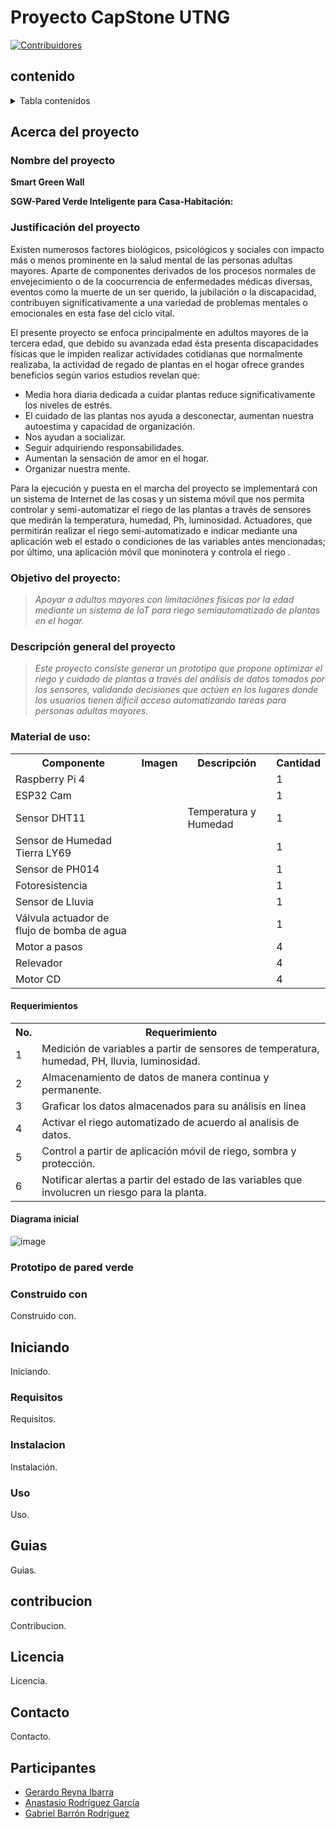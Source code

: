 # Proyecto CapStone UTNG
[![Contribuidores][contribuidores-shield]][contributors-url]

## contenido
<details>
  <summary>Tabla contenidos</summary>
  <ol>
    <li>
      <a href="#acerca-del-proyecto">Acerca Del Proyecto</a>
      <ul>
        <li><a href="#construido-con">Construido Con</a></li>
      </ul>
    </li>
    <li>
      <a href="#iniciando">Iniciando</a>
      <ul>
        <li><a href="#requisitos">Prerrequisitos</a></li>
        <li><a href="#instalacion">Instalación</a></li>
      </ul>
    </li>
    <li><a href="#uso">Uso</a></li>
    <li><a href="#guias">Guias</a></li>
    <li><a href="#contribucion">Contribución</a></li>
    <li><a href="#licencia">licencia</a></li>
    <li><a href="#contacto">Contacto</a></li>
    <li><a href="#participantes">Participantes</a></li>
  </ol>
</details>

<!-- Acerca del proyecto -->
## Acerca del proyecto

### Nombre del proyecto
**Smart Green Wall**

**SGW-Pared Verde Inteligente para Casa-Habitación:**
### Justificación del proyecto
Existen numerosos factores biológicos, psicológicos y sociales con impacto más o menos prominente en la salud mental de las personas adultas mayores. Aparte de componentes derivados de los procesos normales de envejecimiento o de la coocurrencia de enfermedades médicas diversas, eventos como la muerte de un ser querido, la jubilación o la discapacidad, contribuyen significativamente a una variedad de problemas mentales o emocionales en esta fase del ciclo vital.

El presente proyecto se enfoca principalmente en adultos mayores de la tercera edad, que debido su avanzada edad ésta presenta discapacidades físicas que le impiden realizar actividades cotidianas que normalmente realizaba, la actividad de regado de plantas en el hogar ofrece grandes beneficios según varios estudios revelan que:
- Media hora diaria dedicada a cuidar plantas reduce significativamente los niveles de estrés.
- El cuidado de las plantas nos ayuda a desconectar, aumentan nuestra autoestima y capacidad de organización.
- Nos ayudan a socializar.
- Seguir adquiriendo responsabilidades.
- Aumentan la sensación de amor en el hogar.
- Organizar nuestra mente.

Para la ejecución y puesta en el marcha del proyecto se implementará con un sistema de Internet de las cosas y un sistema móvil que nos permita controlar y semi-automatizar el riego de las plantas a través de sensores que medirán la temperatura, humedad, Ph, luminosidad. Actuadores, que permitirán realizar el riego semi-automatizado e indicar mediante una aplicación web el estado o condiciones de las variables antes mencionadas; por último, una aplicación móvil que moninotera y controla el riego .  

### Objetivo del proyecto: 

> _Apoyar a adultos mayores con limitaciónes físicas por la edad mediante un sistema de IoT para riego semiautomatizado de plantas en el hogar._

### Descripción general del proyecto

> _Este proyecto consiste generar un prototipo que propone optimizar el riego y cuidado de plantas a través del análisis de datos tomados por los sensores, validando decisiones que actúen en los lugares donde los usuarios tienen difícil acceso automatizando tareas para personas adultas mayores._   


### Material de uso:

<table> <tr> <th>Componente</th><th>Imagen</th><th>Descripción</th><th>Cantidad</th></tr>
  <tr>
    <td>Raspberry Pi 4</td>
    <td></td>
    <td></td>
    <td>1</td>
  </tr> 
  <tr>
    <td>ESP32 Cam</td>
    <td></td>
    <td></td>
    <td>1</td>
  </tr> 
  <tr>
    <td>Sensor DHT11</td>
    <td></td>
    <td>Temperatura y Humedad</td>
    <td>1</td>
  </tr> 
    <tr>
    <td>Sensor de Humedad Tierra LY69</td>
    <td></td>
    <td></td>
    <td>1</td>
  </tr> 
  <tr>
    <td>Sensor de PH014</td>
    <td></td>
    <td></td>
    <td>1</td>
  </tr> 
  <tr>
    <td>Fotoresistencia</td>
    <td></td>
    <td></td>
    <td>1</td>
  </tr> 
  <tr>
    <td>Sensor de Lluvia</td>
    <td></td>
    <td></td>
    <td>1</td>
  </tr> 

  <tr>
    <td>Válvula actuador de flujo de bomba de agua</td>
    <td></td>
    <td></td>
    <td>1</td>
  </tr> 
  <tr>
    <td>Motor a pasos</td>
    <td></td>
    <td></td>
    <td>4</td>
  </tr> 
    <tr>
    <td>Relevador</td>
    <td></td>
      <td></td>
    <td>4</td>
  </tr> 
    <tr>
    <td>Motor CD</td>
    <td></td>
      <td></td>
    <td>4</td>
  </tr> 
</table>

#### Requerimientos
<table>
  <tr>
    <th>No.</th>
      <th>Requerimiento</th>
  </tr>
  <tr>
    <td>1</td>
    <td>Medición de variables a partir de sensores de temperatura, humedad, PH, lluvia, luminosidad.</td>
  </tr>
  
  <tr>
    <td>2</td>
    <td>Almacenamiento de datos de manera continua y permanente.</td>
  </tr>
  
  <tr>
    <td>3</td>
    <td>Graficar los datos almacenados para su análisis en línea</td>
  </tr>
  <tr>
    <td>4</td>
    <td>Activar el riego automatizado de acuerdo al analisis de datos.</td>
  </tr>
  
  <tr>
    <td>5</td>
    <td>Control a partir de aplicación móvil de riego, sombra y protección.</td>
  </tr>
  <tr>
    <td>6</td>
    <td>Notificar alertas a partir del estado de las variables que involucren un riesgo para la planta.</td>
  </tr>
</table>

#### Diagrama inicial

![image](https://user-images.githubusercontent.com/96089377/165986643-432dfef7-ffff-4755-a768-ecdb5e8252b4.png)

### Prototipo de pared verde


<!-- Construido con -->


<!-- Construido con -->
### Construido con
Construido con.

<!-- Iniciando -->
## Iniciando
Iniciando.

<!-- Requisitos -->
### Requisitos
Requisitos.

<!-- Instalación -->
### Instalacion
Instalación.

<!-- Uso -->
### Uso
Uso.

## Guias
Guias.

## contribucion
Contribucion.

## Licencia
Licencia.

## Contacto
Contacto.

## Participantes
* [Gerardo Reyna Ibarra]()
* [Anastasio Rodríguez García]()
* [Gabriel Barrón Rodríguez]()

[contribuidores-shield]: https://img.shields.io/github/contributors/github_username/repo_name.svg?style=for-the-badge
[contributors-url]: https://github.com/github_username/repo_name/graphs/contributors
